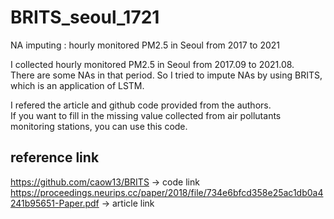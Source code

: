 # BRITS_seoul_1721
NA imputing : hourly monitored PM2.5 in Seoul from 2017 to 2021

I collected hourly monitored PM2.5 in Seoul from 2017.09 to 2021.08. <br>
There are some NAs in that period. So I tried to impute NAs by using BRITS, which is an application of LSTM. <br>

I refered the article and github code provided from the authors. <br>
If you want to fill in the missing value collected from air pollutants monitoring stations, you can use this code.

## reference link
https://github.com/caow13/BRITS -> code link <br>
https://proceedings.neurips.cc/paper/2018/file/734e6bfcd358e25ac1db0a4241b95651-Paper.pdf -> article link
